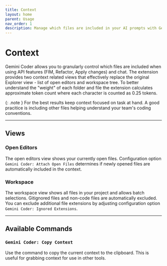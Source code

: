 ```yaml
---
title: Context
layout: home
parent: Usage
nav_order: 1
description: Manage which files are included in your AI prompts with Gemini Coder's powerful context control features
---
```


# Context

Gemini Coder allows you to granularly control which files are included when using API features (FIM, Refactor, Apply changes) and chat. The extension provides two context related views that effectively replace the original Explorer view - list of open editors and workspace tree. To better understand the "weight" of each folder and file the extension calculates approximate token count where each character is counted as 0.25 tokens.

{: .note }
For the best results keep context focused on task at hand. A good pracitice is including other files helping understand your team's coding conventions.

---

## Views

### Open Editors

The open editors view shows your currently open files. Configuration option `Gemini Coder: Attach Open Files` determines if newly opened files are automatically included in the context.

### Workspace

The workspace view shows all files in your project and allows batch selections. Gitignored files and non-code files are automatically excluded. You can exclude additional file extensions by adjusting configuration option `Gemini Coder: Ignored Extensions`.

---

## Available Commands

### `Gemini Coder: Copy Context`

Use the command to copy the current context to the clipboard. This is useful for grabbing context for use in other tools.
